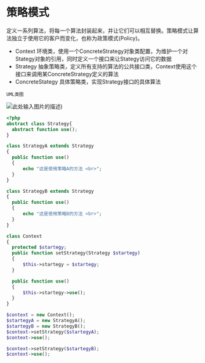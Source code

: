 # 策略模式

定义一系列算法，将每一个算法封装起来，并让它们可以相互替换。策略模式让算法独立于使用它的客户而变化，也称为政策模式(Policy)。

* Context 环境类，使用一个ConcreteStrategy对象类配置，为维护一个对Stategy对象的引用，同时定义一个接口来让Stategy访问它的数据
* Strategy 抽象策略类，定义所有支持的算法的公共接口类，Context使用这个接口来调用某ConcreteStrategy定义的算法
* ConcreteStategy 具体策略类，实现Strategy接口的具体算法

`UML类图`

![此处输入图片的描述](https://dn-anything-about-doc.qbox.me/document-uid108299labid2297timestamp1486376535542.png/wm))

````php
<?php 
abstract class Strategy{
  abstract function use();
}

class StrategyA extends Strategy
{
  public function use()
  {
      echo "这是使用策略A的方法 <br>";
  }
}

class StrategyB extends Strategy
{
  public function use()
  {
      echo "这是使用策略B的方法 <br>";
  }
}

class Context
{
  protected $startegy;
  public function setStrategy(Strategy $startegy)
  {
      $this->startegy = $startegy;
  }

  public function use()
  {
      $this->startegy->use();
  }
}

$context = new Context();
$startegyA = new StrategyA();
$startegyB = new StrategyB();
$context->setStrategy($startegyA);
$context->use();

$context->setStrategy($startegyB);
$context->use();
````

